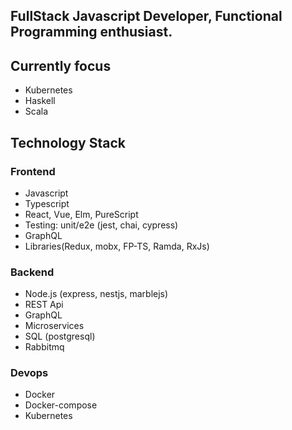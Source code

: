 ## FullStack Javascript Developer, Functional Programming enthusiast.

## Currently focus

- Kubernetes
- Haskell
- Scala

## Technology Stack

### Frontend

- Javascript
- Typescript
- React, Vue, Elm, PureScript
- Testing: unit/e2e (jest, chai, cypress)
- GraphQL
- Libraries(Redux, mobx, FP-TS, Ramda, RxJs)

### Backend

- Node.js (express, nestjs, marblejs)
- REST Api
- GraphQL
- Microservices
- SQL (postgresql)
- Rabbitmq

### Devops

- Docker
- Docker-compose
- Kubernetes

